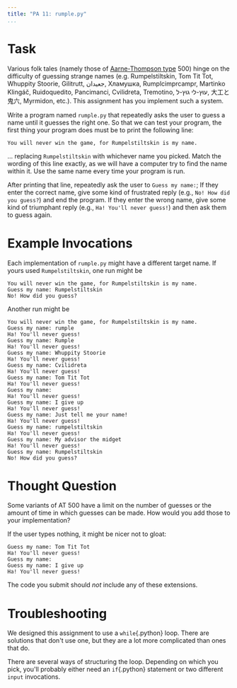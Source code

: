 ```yaml
---
title: "PA 11: rumple.py"
...
```


# Task

Various folk tales (namely those of [Aarne-Thompson type](http://frankelassociates.com/calithwain/Aarne-Thompson.htm) 500) hinge on the difficulty of guessing strange names
(e.g. Rumpelstiltskin, Tom Tit Tot, Whuppity Stoorie, Gilitrutt, جعيدان, Хламушка, Rumplcimprcampr, Martinko Klingáč, Ruidoquedito, Pancimanci, Cvilidreta, Tremotino, עוּץ-לי גוּץ-ל, 大工と鬼六, Myrmidon, etc.).
This assignment has you implement such a system.

Write a program named `rumple.py` that repeatedly asks the user to guess a name until it guesses the right one.
So that we can test your program, the first thing your program does must be to print the following line:

````
You will never win the game, for Rumpelstiltskin is my name.
````

... replacing `Rumpelstiltskin` with whichever name you picked.
Match the wording of this line exactly, as we will have a computer try to find the name within it.
Use the same name every time your program is run.

After printing that line, repeatedly ask the user to `Guess my name:`;
If they enter the correct name, give some kind of frustrated reply (e.g., `No! How did you guess?`)
and end the program.
If they enter the wrong name, give some kind of triumphant reply (e.g., `Ha! You'll never guess!`)
and then ask them to guess again.

# Example Invocations

Each implementation of `rumple.py` might have a different target name.
If yours used `Rumpelstiltskin`, one run might be

````
You will never win the game, for Rumpelstiltskin is my name.
Guess my name: Rumpelstiltskin
No! How did you guess?
````

Another run might be

````
You will never win the game, for Rumpelstiltskin is my name.
Guess my name: rumple
Ha! You'll never guess!
Guess my name: Rumple
Ha! You'll never guess!
Guess my name: Whuppity Stoorie
Ha! You'll never guess!
Guess my name: Cvilidreta
Ha! You'll never guess!
Guess my name: Tom Tit Tot
Ha! You'll never guess!
Guess my name: 
Ha! You'll never guess!
Guess my name: I give up
Ha! You'll never guess!
Guess my name: Just tell me your name!
Ha! You'll never guess!
Guess my name: rumpelstiltskin
Ha! You'll never guess!
Guess my name: My advisor the midget
Ha! You'll never guess!
Guess my name: Rumpelstiltskin
No! How did you guess?
````

# Thought Question

Some variants of AT 500 have a limit on the number of guesses or the amount of time in which guesses can be made.
How would you add those to your implementation?

If the user types nothing, it might be nicer not to gloat:

````
Guess my name: Tom Tit Tot
Ha! You'll never guess!
Guess my name: 
Guess my name: I give up
Ha! You'll never guess!
````
The code you submit should *not* include any of these extensions.

# Troubleshooting

We designed this assignment to use a `while`{.python} loop.  There are solutions that don't use one, but they are a lot more complicated than ones that do.

There are several ways of structuring the loop.  Depending on which you pick,
you'll probably either need an `if`{.python} statement or two different `input` invocations.
